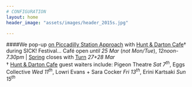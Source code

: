```yaml
---
# CONFIGURATION
layout: home
header_image: "assets/images/header_2015s.jpg"

---
```

####We pop-up [on Piccadilly Station Approach](http://bit.ly/1AQdn9f) with [Hunt & Darton Cafe](/current/2015-spring/h&d)† during SICK! Festival… Café open *until 25 Mar* (*not Mon/Tue*), *12noon-7.30pm* | [Spring](/current/2015-spring) closes with [Turn](/current/2015-turn) *27+28 Mar*      
† [Hunt & Darton Cafe](/current/2015-spring/h&d) guest waiters include: Pigeon Theatre *Sat 7<sup>th</sup>*, Eggs Collective *Wed 11<sup>th</sup>*, Lowri Evans + Sara Cocker *Fri 13<sup>th</sup>*, Erini Kartsaki *Sun 15<sup>th</sup>*
